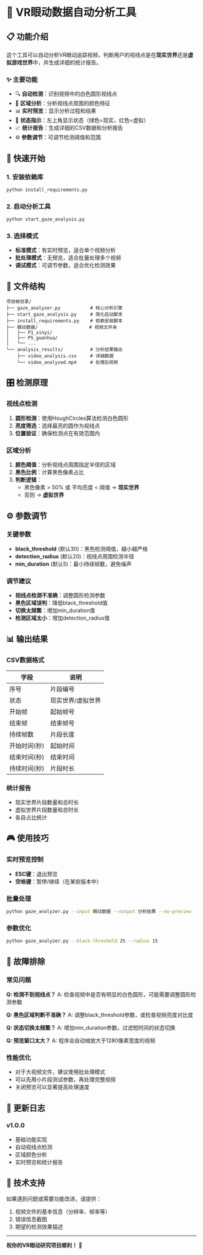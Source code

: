 # 🎯 VR眼动数据自动分析工具

## 📋 功能介绍

这个工具可以自动分析VR眼动追踪视频，判断用户的视线点是在**现实世界**还是**虚拟游戏世界**中，并生成详细的统计报告。

### ✨ 主要功能
- 🔍 **自动检测**：识别视频中的白色圆形视线点
- 🎨 **区域分析**：分析视线点周围的颜色特征
- 📊 **实时预览**：显示分析过程和结果
- 🚦 **状态指示**：左上角显示状态（绿色=现实，红色=虚拟）
- 📈 **统计报告**：生成详细的CSV数据和分析报告
- ⚙️ **参数调节**：可调节检测阈值和范围

## 🚀 快速开始

### 1. 安装依赖库
```bash
python install_requirements.py
```

### 2. 启动分析工具
```bash
python start_gaze_analysis.py
```

### 3. 选择模式
- **标准模式**：有实时预览，适合单个视频分析
- **批处理模式**：无预览，适合批量处理多个视频
- **调试模式**：可调节参数，适合优化检测效果

## 📁 文件结构

```
项目根目录/
├── gaze_analyzer.py           # 核心分析引擎
├── start_gaze_analysis.py     # 简化启动脚本
├── install_requirements.py    # 依赖安装脚本
├── 眼动数据/                   # 视频文件夹
│   ├── P1_xinyi/
│   ├── P5_guanhua/
│   └── ...
└── analysis_results/          # 分析结果输出
    ├── video_analysis.csv     # 详细数据
    └── video_analyzed.mp4     # 处理后视频
```

## 🎛️ 检测原理

### 视线点检测
1. **圆形检测**：使用HoughCircles算法检测白色圆形
2. **亮度筛选**：选择最亮的圆作为视线点
3. **位置验证**：确保检测点在有效范围内

### 区域分析
1. **颜色阈值**：分析视线点周围指定半径的区域
2. **黑色比例**：计算黑色像素占比
3. **判断逻辑**：
   - 黑色像素 > 50% 或 平均亮度 < 阈值 → **现实世界**
   - 否则 → **虚拟世界**

## ⚙️ 参数调节

### 关键参数
- **black_threshold** (默认30)：黑色检测阈值，越小越严格
- **detection_radius** (默认20)：视线点周围检测半径
- **min_duration** (默认5)：最小持续帧数，避免噪声

### 调节建议
- **视线点检测不准确**：调整圆形检测参数
- **黑色区域误判**：降低black_threshold值
- **切换太频繁**：增加min_duration值
- **检测区域太小**：增加detection_radius值

## 📊 输出结果

### CSV数据格式
| 字段 | 说明 |
|------|------|
| 序号 | 片段编号 |
| 状态 | 现实世界/虚拟世界 |
| 开始帧 | 起始帧号 |
| 结束帧 | 结束帧号 |
| 持续帧数 | 片段长度 |
| 开始时间(秒) | 起始时间 |
| 结束时间(秒) | 结束时间 |
| 持续时间(秒) | 片段时长 |

### 统计报告
- 现实世界片段数量和总时长
- 虚拟世界片段数量和总时长
- 各自占比统计

## 🎮 使用技巧

### 实时预览控制
- **ESC键**：退出预览
- **空格键**：暂停/继续（在某些版本中）

### 批量处理
```bash
python gaze_analyzer.py --input 眼动数据 --output 分析结果 --no-preview
```

### 参数优化
```bash
python gaze_analyzer.py --black-threshold 25 --radius 15
```

## 🔧 故障排除

### 常见问题

**Q: 检测不到视线点？**
A: 检查视频中是否有明显的白色圆形，可能需要调整圆形检测参数

**Q: 黑色区域判断不准确？**
A: 调整black_threshold参数，或检查视频亮度对比度

**Q: 状态切换太频繁？**
A: 增加min_duration参数，过滤短时间的状态切换

**Q: 预览窗口太大？**
A: 程序会自动缩放大于1280像素宽度的视频

### 性能优化
- 对于大视频文件，建议使用批处理模式
- 可以先用小片段测试参数，再处理完整视频
- 关闭预览可以显著提高处理速度

## 📝 更新日志

### v1.0.0
- 基础功能实现
- 自动视线点检测
- 区域颜色分析
- 实时预览和统计报告

## 🤝 技术支持

如果遇到问题或需要功能改进，请提供：
1. 视频文件的基本信息（分辨率、帧率等）
2. 错误信息截图
3. 期望的检测效果描述

---

**祝你的VR眼动研究项目顺利！** 🎉

